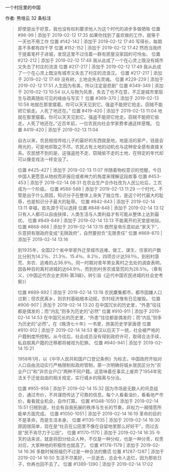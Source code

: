 一个村庄里的中国

作者: 熊培云
32 条标注
> 即使是出于好意，我也没有权利要求他人为这个时代的进步多做牺牲
> 位置 #98-99 | 添加于 2019-02-12 17:35
> 如果你找到了喜欢做的工作，就等于一天也不用工作
> 位置 #142-142 | 添加于 2019-02-12 17:40
> 写得长，每期差不多都有四千字
> 位置 #152-152 | 添加于 2019-02-12 17:42
> 然而当我终于提着笔杆子进城，发现这里不过住着一群有房屋没家园的可怜虫。
> 位置 #212-212 | 添加于 2019-02-12 17:48
> 我从此成了一个在心灵上既没有城市又失去了村庄的流浪
> 位置 #217-217 | 添加于 2019-02-12 17:49
> 我从此成了一个在心灵上既没有城市又失去了村庄的流浪汉。
> 位置 #217-217 | 添加于 2019-02-12 17:49
> 没有树，土地会失去灵魂。
> 位置 #229-229 | 添加于 2019-02-12 17:51
> 人生因为有美，所以注定是悲剧”
> 位置 #349-349 | 添加于 2019-02-13 10:54
> 以人与物为风景，失去了也不在意，不正是城市里陌生与疏离随处可见的缘由与写实？
> 位置 #369-370 | 添加于 2019-02-13 10:58
> 地就在那里摆着。你可以天天见到它。强盗不能把它抢走。窃贼不能把它偷走。人死了地还在。”
> 位置 #419-420 | 添加于 2019-02-13 11:04
> 地就在那里摆着。你可以天天见到它。强盗不能把它抢走。窃贼不能把它偷走。人死了地还在。”近百年前，一位农民向社会学家费孝通这样感慨。
> 位置 #419-420 | 添加于 2019-02-13 11:04

> 自古以来，农民相信传给儿子的最好的东西就是地，地是活的家产，钱是会用光的，可是地却取之不尽。农民占有土地的动机也与这种安全感有直接关系。农民想不到的是，这强盗抢不走、窃贼偷不走的土地，在特定的年代却可以像变戏法一样变没了。

> 位置 #425-427 | 添加于 2019-02-13 11:07
> 伴随着物权意识的觉醒，今日中国人更愿意从物权而非报应或者神力的角度来理解这段故事
> 位置 #453-453 | 添加于 2019-02-14 08:31
> 在农业生产合作社改为人民公社后，工农成为一个阶级。
> 位置 #588-588 | 添加于 2019-02-13 11:29
> 一个时代，不管是出于什么原因，知识分子在整体上丧失了独立性，是这个时代最大的耻辱，也是知识分子最大的耻辱。
> 位置 #842-843 | 添加于 2019-02-14 13:11
> 幸福，首先源于可以选择
> 位置 #848-848 | 添加于 2019-02-14 13:12
> 只有人人都可以自由抉择，人类生活与人类利益才有可能从整体上达到最优。
> 位置 #849-849 | 添加于 2019-02-14 13:13
> 不能离开的天堂是地狱。
> 位置 #868-868 | 添加于 2019-02-14 13:15
> 既然皇帝乐意如此“家天下”，乐意把有限政府变成“无限政府”，自然要担负“无限责任”
> 位置 #869-870 | 添加于 2019-02-14 13:16

> 到1935年，全国22个省中举家外迁至城市逃难、做工、谋生、住家的户数比分别为14.2％、21.3％、15.4％、8.2％，四项合计达59.1％，到别村垦荒、务农、逃难的占36.9％。同一时期对青年男女离村之去处的调查表明，因各种目的离村进城的达64.9％，而到别村务农或垦荒的为28.5％。（章有义，《中国近代农业史资料·第3辑》，转引自《近代中国农民进城的社会史考察》）

> 位置 #889-892 | 添加于 2019-02-14 13:18
> 农民麇集都市，都市固嫌人口过剩；但农民离乡，则农村基础根本动摇，农村经济惟有日见摧毁。
> 位置 #906-907 | 添加于 2019-02-14 13:20
> 在中国冗长的历史里，“外患”往往都是偶发的；而“内乱”则多为历史的“必然”
> 位置 #910-911 | 添加于 2019-02-14 14:53
> 在中国冗长的历史里，“外患”往往都是偶发的；而“内乱”则多为历史的“必然”。在《晚清七十年》一书里，旅美历史学家唐德
> 位置 #910-912 | 添加于 2019-02-14 14:53
> 秦汉以后天下一统，社会被严格的户籍制度所控制。从今往后，社会成员没有得到政府许可，取得合法手续，私自脱离户籍的迁移都将被视为犯罪。
> 位置 #940-941 | 添加于 2019-02-14 15:21

> 1958年1月，以《中华人民共和国户口登记条例》为标志，中国政府开始对人口自由流动实行严格限制和政府管制，第一次明确将城乡居民区分为“农业户口”和“非农业户口”两种不同户籍。这意味着在事实上废弃了1954年宪法关于迁徙自由的相关规定，实行城乡的隔离与分治。

> 位置 #955-958 | 添加于 2019-02-14 15:32
> 因为市场是无数人的讯息组合，通过市价，不共谋而传达了可靠的信息。每个人看看油价，看看地产市价，看看就业机会，自作打算。
> 位置 #1048-1050 | 添加于 2019-02-14 15:51
> 归根到底，社会有自我拓展的秩序与生长的节奏，非权力一厢情愿所能单方面完成。
> 位置 #1050-1051 | 添加于 2019-02-14 16:19
> 革命的目的不是革命，而是生活本身。
> 位置 #1135-1135 | 添加于 2019-02-14 16:30
> 原因很简单，现在是“社员在公田里不像在自留地里那么好好干”，而过去是“民不肯尽力于公田”。
> 位置 #1170-1170 | 添加于 2019-02-14 16:35
> 今天的话来说，就是将田分给众人种，不仅是一种分权，也是一种分责，权责对应，大家种地的积极性也就高了。
> 位置 #1178-1179 | 添加于 2019-02-14 16:36
> 多数时候祝福仍不过是一种合法的撒谎
> 位置 #1287-1287 | 添加于 2019-02-14 16:50
> 生活不尽美好，一旦逝去，总会令人追忆，因为那些日子，你再也回不去了。
> 位置 #1389-1390 | 添加于 2019-02-14 17:02